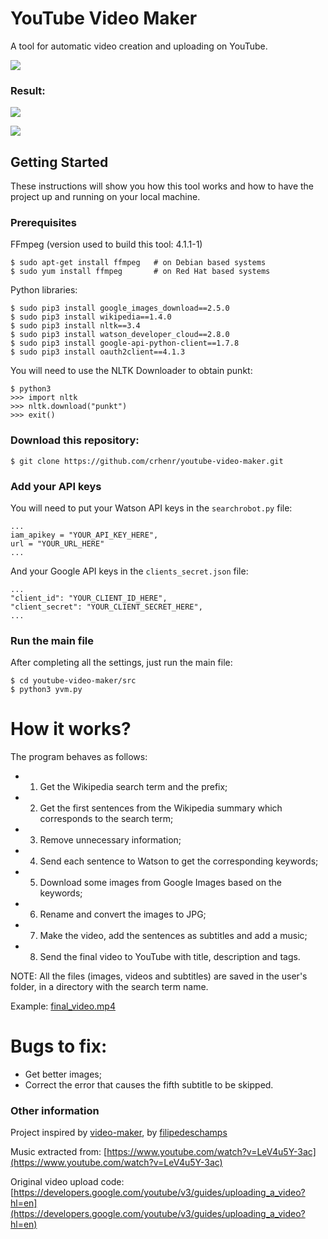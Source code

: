 # YouTube Video Maker

A tool for automatic video creation and uploading on YouTube.

![](examples/execution.gif)

### Result:

![](examples/youtube_video.png)

![](examples/youtube_video_tags.png)

## Getting Started

These instructions will show you how this tool works and how to have the project up and running on your local machine.

### Prerequisites

FFmpeg (version used to build this tool: 4.1.1-1)

```
$ sudo apt-get install ffmpeg   # on Debian based systems
$ sudo yum install ffmpeg       # on Red Hat based systems
```

Python libraries:

```
$ sudo pip3 install google_images_download==2.5.0
$ sudo pip3 install wikipedia==1.4.0
$ sudo pip3 install nltk==3.4
$ sudo pip3 install watson_developer_cloud==2.8.0
$ sudo pip3 install google-api-python-client==1.7.8
$ sudo pip3 install oauth2client==4.1.3
```

You will need to use the NLTK Downloader to obtain punkt:

```
$ python3
>>> import nltk
>>> nltk.download("punkt")
>>> exit()
```

### Download this repository:

```
$ git clone https://github.com/crhenr/youtube-video-maker.git
```

### Add your API keys

You will need to put your Watson API keys in the ``` searchrobot.py ``` file:
```
...
iam_apikey = "YOUR_API_KEY_HERE",
url = "YOUR_URL_HERE"
...
```

And your Google API keys in the ``` clients_secret.json ``` file:
```
...
"client_id": "YOUR_CLIENT_ID_HERE",
"client_secret": "YOUR_CLIENT_SECRET_HERE",
...
```

### Run the main file

After completing all the settings, just run the main file:
```
$ cd youtube-video-maker/src
$ python3 yvm.py
```

# How it works?

The program behaves as follows:
 * 1. Get the Wikipedia search term and the prefix;
 * 2. Get the first sentences from the Wikipedia summary which corresponds to the search term;
 * 3. Remove unnecessary information;
 * 4. Send each sentence to Watson to get the corresponding keywords;
 * 5. Download some images from Google Images based on the keywords;
 * 6. Rename and convert the images to JPG;
 * 7. Make the video, add the sentences as subtitles and add a music;
 * 8. Send the final video to YouTube with title, description and tags.

NOTE: All the files (images, videos and subtitles) are saved in the user's folder, in a directory with the search term name.

Example: [final_video.mp4](examples/final_video.mp4)

# Bugs to fix:
 * Get better images;
 * Correct the error that causes the fifth subtitle to be skipped.

### Other information

Project inspired by [video-maker](https://github.com/filipedeschamps/video-maker), by [filipedeschamps](https://github.com/filipedeschamps)

Music extracted from: [https://www.youtube.com/watch?v=LeV4u5Y-3ac](https://www.youtube.com/watch?v=LeV4u5Y-3ac)

Original video upload code: [https://developers.google.com/youtube/v3/guides/uploading_a_video?hl=en](https://developers.google.com/youtube/v3/guides/uploading_a_video?hl=en)
